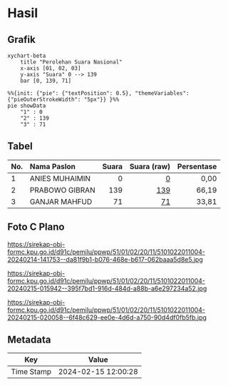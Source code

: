 # Hasil

## Grafik

```mermaid
xychart-beta
    title "Perolehan Suara Nasional"
    x-axis [01, 02, 03]
    y-axis "Suara" 0 --> 139
    bar [0, 139, 71]
```

```mermaid
%%{init: {"pie": {"textPosition": 0.5}, "themeVariables": {"pieOuterStrokeWidth": "5px"}} }%%
pie showData
    "1" : 0
    "2" : 139
    "3" : 71
```

## Tabel

| No. | Nama Paslon    | Suara | Suara (raw) | Persentase |
|:--- |:-------------- | -----:| -----------:| ----------:|
| 1   | ANIES MUHAIMIN | 0     | [0][p-1]    | 0,00       |
| 2   | PRABOWO GIBRAN | 139   | [139][p-2]  | 66,19      |
| 3   | GANJAR MAHFUD  | 71    | [71][p-3]   | 33,81      |


[p-1]: https://github.com/gigit-pemilu/pemilu-2024/blob/main/pilpres/hitung-suara/sub/51-bali/sub/01-jembrana/sub/02-mendoyo/sub/2011-yehembang-kangin/sub/004-tps/sub/paslon-1.txt
[p-2]: https://github.com/gigit-pemilu/pemilu-2024/blob/main/pilpres/hitung-suara/sub/51-bali/sub/01-jembrana/sub/02-mendoyo/sub/2011-yehembang-kangin/sub/004-tps/sub/paslon-2.txt
[p-3]: https://github.com/gigit-pemilu/pemilu-2024/blob/main/pilpres/hitung-suara/sub/51-bali/sub/01-jembrana/sub/02-mendoyo/sub/2011-yehembang-kangin/sub/004-tps/sub/paslon-3.txt

## Foto C Plano

https://sirekap-obj-formc.kpu.go.id/d91c/pemilu/ppwp/51/01/02/20/11/5101022011004-20240214-141753--da81f9b1-b076-468e-b617-062baaa5d8e5.jpg

https://sirekap-obj-formc.kpu.go.id/d91c/pemilu/ppwp/51/01/02/20/11/5101022011004-20240215-015942--395f7bd1-916d-484d-a88b-a6e297234a52.jpg

https://sirekap-obj-formc.kpu.go.id/d91c/pemilu/ppwp/51/01/02/20/11/5101022011004-20240215-020058--6f48c629-ee0e-4d6d-a750-90d4df0fb5fb.jpg


## Metadata

| Key        | Value               |
| ---------- | ------------------- |
| Time Stamp | 2024-02-15 12:00:28 |



